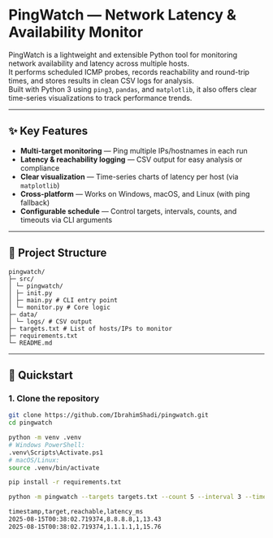 # PingWatch — Network Latency & Availability Monitor

PingWatch is a lightweight and extensible Python tool for monitoring network availability and latency across multiple hosts.  
It performs scheduled ICMP probes, records reachability and round-trip times, and stores results in clean CSV logs for analysis.  
Built with Python 3 using `ping3`, `pandas`, and `matplotlib`, it also offers clear time-series visualizations to track performance trends.

---

## ✨ Key Features
- **Multi-target monitoring** — Ping multiple IPs/hostnames in each run  
- **Latency & reachability logging** — CSV output for easy analysis or compliance  
- **Clear visualization** — Time-series charts of latency per host (via `matplotlib`)  
- **Cross-platform** — Works on Windows, macOS, and Linux (with ping fallback)  
- **Configurable schedule** — Control targets, intervals, counts, and timeouts via CLI arguments

---

## 📂 Project Structure
```
pingwatch/
├─ src/
│ └─ pingwatch/
│ ├─ init.py
│ ├─ main.py # CLI entry point
│ └─ monitor.py # Core logic
├─ data/
│ └─ logs/ # CSV output
├─ targets.txt # List of hosts/IPs to monitor
├─ requirements.txt
└─ README.md
```

---

## 🚀 Quickstart

### 1. Clone the repository
```bash
git clone https://github.com/IbrahimShadi/pingwatch.git
cd pingwatch

python -m venv .venv
# Windows PowerShell:
.venv\Scripts\Activate.ps1
# macOS/Linux:
source .venv/bin/activate

pip install -r requirements.txt

python -m pingwatch --targets targets.txt --count 5 --interval 3 --timeout 2 --out data/logs/run.csv

timestamp,target,reachable,latency_ms
2025-08-15T00:38:02.719374,8.8.8.8,1,13.43
2025-08-15T00:38:02.719374,1.1.1.1,1,15.76
